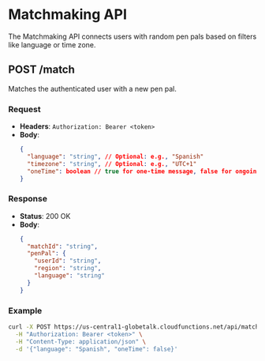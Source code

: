 # Matchmaking API

The Matchmaking API connects users with random pen pals based on filters like language or time zone.

## POST /match

Matches the authenticated user with a new pen pal.

### Request

- **Headers**: `Authorization: Bearer <token>`
- **Body**:
  ```json
  {
    "language": "string", // Optional: e.g., "Spanish"
    "timezone": "string", // Optional: e.g., "UTC+1"
    "oneTime": boolean // true for one-time message, false for ongoing
  }
  ```

### Response

- **Status**: 200 OK
- **Body**:
  ```json
  {
    "matchId": "string",
    "penPal": {
      "userId": "string",
      "region": "string",
      "language": "string"
    }
  }
  ```

### Example

```bash
curl -X POST https://us-central1-globetalk.cloudfunctions.net/api/match \
  -H "Authorization: Bearer <token>" \
  -H "Content-Type: application/json" \
  -d '{"language": "Spanish", "oneTime": false}'
```